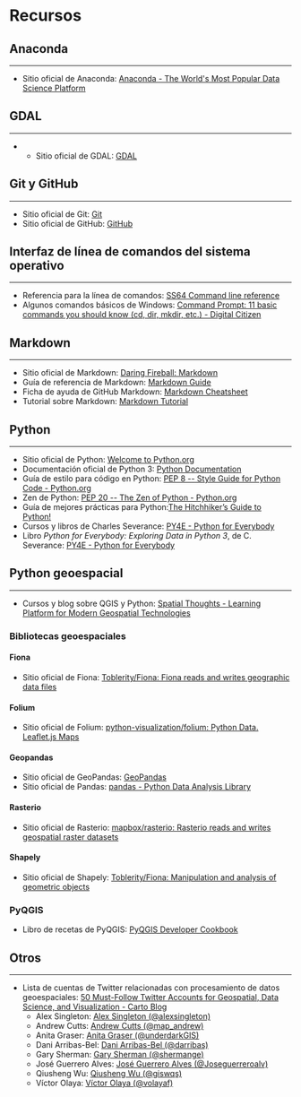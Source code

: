 # Recursos

## Anaconda
----------------------
- Sitio oficial de Anaconda: [Anaconda - The World's Most Popular Data Science Platform](https://www.anaconda.com/)

## GDAL
----------------------
- - Sitio oficial de GDAL: [GDAL](https://gdal.org/)

## Git y GitHub
----------------------
- Sitio oficial de Git: [Git](https://git-scm.com/)
- Sitio oficial de GitHub: [GitHub](https://github.com/)

## Interfaz de línea de comandos del sistema operativo
------------------------------------------------------
- Referencia para la línea de comandos: [SS64 Command line reference](https://ss64.com/)
- Algunos comandos básicos de Windows: [Command Prompt: 11 basic commands you should know (cd, dir, mkdir, etc.) - Digital Citizen](https://www.digitalcitizen.life/command-prompt-how-use-basic-commands)

## Markdown
----------------------
- Sitio oficial de Markdown: [Daring Fireball: Markdown](https://daringfireball.net/projects/markdown/)
- Guía de referencia de Markdown: [Markdown Guide](https://www.markdownguide.org/)
- Ficha de ayuda de GitHub Markdown: [Markdown Cheatsheet](https://github.com/adam-p/markdown-here/wiki/Markdown-Cheatsheet)
- Tutorial sobre Markdown: [Markdown Tutorial](https://www.markdowntutorial.com/)

## Python
----------------------
- Sitio oficial de Python: [Welcome to Python.org](https://www.python.org/)
- Documentación oficial de Python 3: [Python Documentation](https://docs.python.org/3/)
- Guía de estilo para código en Python: [PEP 8 -- Style Guide for Python Code - Python.org](https://www.python.org/dev/peps/pep-0008/)
- Zen de Python: [PEP 20 -- The Zen of Python - Python.org](https://www.python.org/dev/peps/pep-0020/)
- Guía de mejores prácticas para Python:[The Hitchhiker’s Guide to Python!](https://docs.python-guide.org/)
- Cursos y libros de Charles Severance: [PY4E - Python for Everybody](https://www.py4e.com/)
- Libro _Python for Everybody: Exploring Data in Python 3_, de C. Severance: [PY4E - Python for Everybody](https://www.py4e.com/book.php)

## Python geoespacial
----------------------
- Cursos y blog sobre QGIS y Python: [Spatial Thoughts - Learning Platform for Modern Geospatial Technologies](https://spatialthoughts.com/)

### Bibliotecas geoespaciales
#### Fiona
- Sitio oficial de Fiona: [Toblerity/Fiona: Fiona reads and writes geographic data files](https://github.com/Toblerity/Fiona)
#### Folium
- Sitio oficial de Folium: [python-visualization/folium: Python Data. Leaflet.js Maps](https://github.com/python-visualization/folium)
#### Geopandas
- Sitio oficial de GeoPandas: [GeoPandas](https://geopandas.org/)
- Sitio oficial de Pandas: [pandas - Python Data Analysis Library](https://pandas.pydata.org/)
#### Rasterio
- Sitio oficial de Rasterio: [mapbox/rasterio: Rasterio reads and writes geospatial raster datasets](https://github.com/mapbox/rasterio)
#### Shapely
- Sitio oficial de Shapely: [Toblerity/Fiona: Manipulation and analysis of geometric objects](https://github.com/Toblerity/Shapely)

### PyQGIS
- Libro de recetas de PyQGIS: [PyQGIS Developer Cookbook](https://docs.qgis.org/testing/en/docs/pyqgis_developer_cookbook/)

## Otros
----------------------
- Lista de cuentas de Twitter relacionadas con procesamiento de datos geoespaciales: [50 Must-Follow Twitter Accounts for Geospatial, Data Science, and Visualization - Carto Blog](https://carto.com/blog/twitter-guide-2018/)
    - Alex Singleton: [Alex Singleton (@alexsingleton)](https://twitter.com/alexsingleton)
    - Andrew Cutts: [Andrew Cutts (@map_andrew)](https://twitter.com/map_andrew)
    - Anita Graser: [Anita Graser (@underdarkGIS)](https://twitter.com/underdarkGIS)
    - Dani Arribas-Bel: [Dani Arribas-Bel (@darribas)](https://twitter.com/darribas)
    - Gary Sherman: [Gary Sherman (@shermange)](https://twitter.com/shermange)
    - José Guerrero Alves: [José Guerrero Alves (@Joseguerreroalv)](https://twitter.com/Joseguerreroalv)
    - Qiusheng Wu: [Qiusheng Wu (@giswqs)](https://twitter.com/giswqs)
    - Víctor Olaya: [Víctor Olaya (@volayaf)](https://twitter.com/volayaf)
